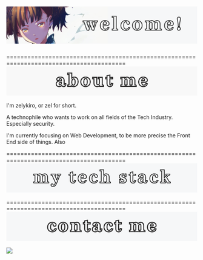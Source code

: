 # <img src="images/welcome.png">

========================================================================================
<img src="images/about-me.png">

I'm zelykiro, or zel for short.

A technophile who wants to work on all fields of the Tech Industry. Especially security.

I'm currently focusing on Web Development, to be more precise the Front End side of things. Also

========================================================================================
<img src="images/tech-stack.png">

========================================================================================
<img src="images/contact-me.png">

[![](https://img.shields.io/badge/zelykiro-8B89CC?style=for-the-badge&logo=protonmail&logoColor=white)](zelykiro@protonmail.com)
